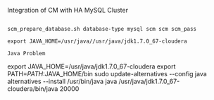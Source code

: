 Integration of CM with HA MySQL Cluster

```

scm_prepare_database.sh database-type mysql scm scm scm_pass

export JAVA_HOME=/usr/java//usr/java/jdk1.7.0_67-cloudera

Java Problem

```

export JAVA_HOME=/usr/java/jdk1.7.0_67-cloudera
export PATH=$PATH:$JAVA_HOME/bin
sudo update-alternatives --config java
alternatives --install /usr/bin/java java /usr/java/jdk1.7.0_67-cloudera/bin/java 20000